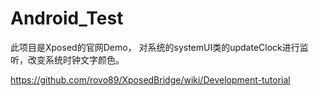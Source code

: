 # Android_Test

此项目是Xposed的官网Demo， 对系统的systemUI类的updateClock进行监听，改变系统时钟文字颜色。

https://github.com/rovo89/XposedBridge/wiki/Development-tutorial


